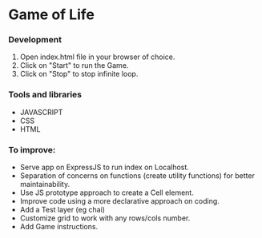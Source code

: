 # Game of Life

### Development

1. Open index.html file in your browser of choice.
2. Click on "Start" to run the Game.
3. Click on "Stop" to stop infinite loop.

### Tools and libraries

- JAVASCRIPT
- CSS
- HTML


### To improve:

- Serve app on ExpressJS to run index on Localhost.
- Separation of concerns on functions (create utility functions) for better maintainability.
- Use JS prototype approach to create a Cell element.
- Improve code using a more declarative approach on coding.
- Add a Test layer (eg chai)
- Customize grid to work with any rows/cols number.
- Add Game instructions.
